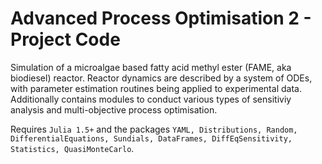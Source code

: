 # Advanced Process Optimisation 2 - Project Code

Simulation of a microalgae based fatty acid methyl ester (FAME, aka biodiesel) reactor. Reactor dynamics are described by a system of ODEs, with parameter estimation routines being applied to experimental data. Additionally contains modules to conduct various types of sensitiviy analysis and multi-objective process optimisation.

Requires ```Julia 1.5+``` and the packages ```YAML, Distributions, Random, DifferentialEquations, Sundials, DataFrames, DiffEqSensitivity, Statistics, QuasiMonteCarlo```.
